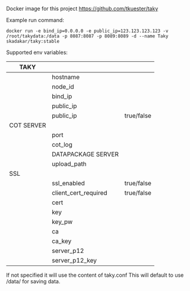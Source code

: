 Docker image for this project https://github.com/tkuester/taky

Example run command:

``` docker run -e bind_ip=0.0.0.0 -e public_ip=123.123.123.123 -v /root/takydata:/data -p 8087:8087 -p 8089:8089 -d --name Taky skadakar/taky:stable ```

Supported env variables:

| TAKY|||
|-----|----|----|
||hostname||
||node_id||
||bind_ip|
||public_ip|
||public_ip|true/false|
| COT SERVER||
||port
||cot_log
|| DATAPACKAGE SERVER||
||upload_path
| SSL||
||ssl_enabled|true/false|
||client_cert_required|true/false|
||cert|
||key|
||key_pw|
||ca|
||ca_key|
||server_p12|
||server_p12_key|

If not specified it will use the content of taky.conf
This will default to use /data/ for saving data.
